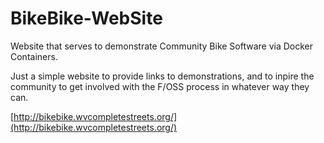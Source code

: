 # BikeBike-WebSite
Website that serves to demonstrate Community Bike Software via Docker Containers.

Just a simple website to provide links to demonstrations, and to inpire the community to get involved with the F/OSS process in whatever way they can.

[http://bikebike.wvcompletestreets.org/](http://bikebike.wvcompletestreets.org/)
